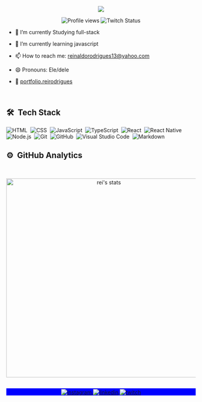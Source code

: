<p align="center">
<img src="https://raw.githubusercontent.com/birobirobiro/birobirobiro/master/animation_500_kv8i962g.gif"/>
</p>

<p align="center"> <img src="https://komarev.com/ghpvc/?username=birobirobiro&color=blueviolet" alt="Profile views" /> 

<img src="https://img.shields.io/twitch/status/reirodrigues?style=social" alt="Twitch Status" />
</p>

- 🔭 I’m currently Studying full-stack

- 🌱 I’m currently learning javascript

- 📫 How to reach me: reinaldorodrigues13@yahoo.com

- 😄 Pronouns: Ele/dele

- 🚀 [portfolio.reirodrigues](https://reirodrigues.github.io/portfolio/)


<br>

## 🛠 &nbsp;Tech Stack

![HTML](https://img.shields.io/badge/-HTML-05122A?style=flat&logo=HTML5)&nbsp;
![CSS](https://img.shields.io/badge/-CSS-05122A?style=flat&logo=CSS3&logoColor=1572B6)&nbsp;
![JavaScript](https://img.shields.io/badge/-JavaScript-05122A?style=flat&logo=javascript)&nbsp;
![TypeScript](https://img.shields.io/badge/-TypeScript-05122A?style=flat&logo=typescript)&nbsp;
![React](https://img.shields.io/badge/-React-05122A?style=flat&logo=react)&nbsp;
![React Native](https://img.shields.io/badge/-React%20Native-05122A?style=flat&logo=react)&nbsp;
![Node.js](https://img.shields.io/badge/-Node.js-05122A?style=flat&logo=node.js)&nbsp;
![Git](https://img.shields.io/badge/-Git-05122A?style=flat&logo=git)&nbsp;
![GitHub](https://img.shields.io/badge/-GitHub-05122A?style=flat&logo=github)&nbsp;
![Visual Studio Code](https://img.shields.io/badge/-VS%20Code-05122A?style=flat&logo=visual-studio-code&logoColor=007ACC)&nbsp;
![Markdown](https://img.shields.io/badge/-Markdown-05122A?style=flat&logo=markdown)&nbsp;

## ⚙️ &nbsp;GitHub Analytics
<br>

<p align="center">
<img width="530em" src="https://github-readme-stats.vercel.app/api?username=reirodrigues&show_icons=true&theme=nightowl" alt="rei's stats"/>
</p>

##

<p align="center" style="background:blue">
  <a href="https://instagram.com/reyrodrigues" target="_blank">
 <img align="center" src="https://img.shields.io/badge/-reirodrigues-05122A?style=flat&logo=instagram" alt="instagram"/>
</a>
<a href="https://www.linkedin.com/in/reinaldo-rodrigues-99695a192/" target="_blank">
  <img align="center" src="https://img.shields.io/badge/-reirodrigues-05122A?style=flat&logo=linkedin" alt="linkedin"/>
</a>
  <a href="https://twitter.com/reyrodrigues13" target="_blank">
 <img align="center" src="https://img.shields.io/badge/-reirodrigues-05122A?style=flat&logo=twitter" alt="twitch"/>
</a>
</p>
